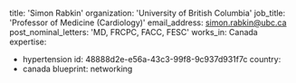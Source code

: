 title: 'Simon Rabkin'
organization: 'University of British Columbia'
job_title: 'Professor of Medicine (Cardiology)'
email_address: simon.rabkin@ubc.ca
post_nominal_letters: 'MD, FRCPC, FACC, FESC'
works_in: Canada
expertise:
  - hypertension
id: 48888d2e-e56a-43c3-99f8-9c937d931f7c
country:
  - canada
blueprint: networking
